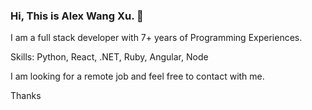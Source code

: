 ### Hi, This is Alex Wang Xu. 👋
I am a full stack developer with 7+ years of Programming Experiences.

Skills: Python, React, .NET, Ruby, Angular, Node

I am looking for a remote job and feel free to contact with me.

Thanks
